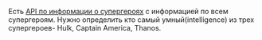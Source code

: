 Есть [API по информации о супергероях](https://akabab.github.io/superhero-api/api/) с информацией по всем супергероям. 
Нужно определить кто самый умный(intelligence) из трех супергероев- Hulk, Captain America, Thanos.